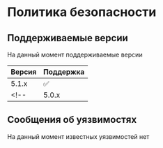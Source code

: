 # Политика безопасности

## Поддерживаемые версии

На данный момент поддерживаемые версии

| Версия  | Поддержка          |
| ------- | ------------------ |
| 5.1.x   | :white_check_mark: |
<!--| 5.0.x   | :x:                |-->

## Сообщения об уязвимостях

На данный момент известных уязвимостей нет
